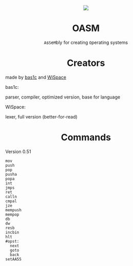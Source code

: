 <div align="center">
<image src="OASM.png">
<h1> OASM </h1>

`A`s`S`e`M`bly for creating `O`perating systems

</div>

<h1 align="center"> Creators </h1>
made by <a href="https://github.com/bas1c1">bas1c</a> and <a href="https://github.com/WiSpace">WiSpace</a>

bas1c:

parser, compiler, optimized version, base for language

WiSpace:

lexer, full version (better-for-read)

<h1 align="center"> Commands </h1>

Version 0.51

```
mov
push
pop
pusha
popa
int
jmps
ret
calln
cmpal
jze
mempush
mempop
db
dw
resb
incbin
hlt
#opst:
  next
  goto
  back
setAA55
```

